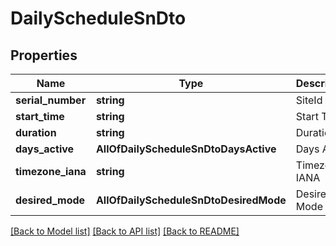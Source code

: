 # DailyScheduleSnDto

## Properties
Name | Type | Description | Notes
------------ | ------------- | ------------- | -------------
**serial_number** | **string** | SiteId | [optional] 
**start_time** | **string** | Start Time | 
**duration** | **string** | Duration | 
**days_active** | **AllOfDailyScheduleSnDtoDaysActive** | Days Active | 
**timezone_iana** | **string** | Timezone IANA | [optional] 
**desired_mode** | **AllOfDailyScheduleSnDtoDesiredMode** | Desired Mode | [optional] 

[[Back to Model list]](../../README.md#documentation-for-models) [[Back to API list]](../../README.md#documentation-for-api-endpoints) [[Back to README]](../../README.md)

